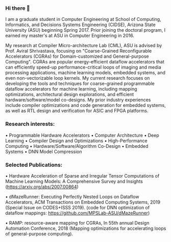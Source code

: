 ### Hi there 👋

I am a graduate student in Computer Engineering at School of Computing, Informatics, and Decisions Systems Engineering (CIDSE), Arizona State University (ASU) beginning Spring 2017. Prior joining the doctoral program, I earned my master's at ASU in Computer Engineering in 2016.

My research at Compiler Micro-architecture Lab (CML), ASU is advised by Prof. Aviral Shrivastava, focusing on "Coarse-Grained Reconfigurable Accelerators (CGRAs) for Domain-customized and General-purpose Computing". CGRAs are popular energy-efficient dataflow accelerators that can efficiently speed-up performance-critical loops of imaging and media processing applications, machine learning models, embedded systems, and even non-vectorizable loop kernels. My current research focuses on developing the tools and techniques for coarse-grained programmable dataflow accelerators for machine learning, including mapping optimizations, architectural design explorations, and efficient hardware/software/model co-designs. My prior industry experiences include compiler optimizations and code generation for embedded systems, as well as RTL design and verification for ASIC and FPGA platforms.

### Research interests: 
• Programmable Hardware Accelerators • Computer Architecture • Deep Learning • Compiler Design and Optimizations • High-Performance Computing • Hardware/Software/Algorithm Co-Design • Embedded Systems • DNN Model Compression

### Selected Publications:

• Hardware Acceleration of Sparse and Irregular Tensor Computations of Machine Learning Models: A Comprehensive Survey and Insights (https://arxiv.org/abs/2007.00864)

• dMazeRunner: Executing Perfectly Nested Loops on Dataflow Accelerators, ACM Transactions on Embedded Computing Systems, 2019 (Special Issue on CODES+ISSS 2019).
(code for DNN optimization of dataflow mappings: https://github.com/MPSLab-ASU/dMazeRunner)

• RAMP: resource-aware mapping for CGRAs, In 55th annual Design Automation Conference, 2018
(Mapping optimizations for accelerating loops of general-purpose computing).

<!--
**shail-dave/shail-dave** is a ✨ _special_ ✨ repository because its `README.md` (this file) appears on your GitHub profile.

Here are some ideas to get you started:

- 🔭 I’m currently working on ...
- 🌱 I’m currently learning ...
- 👯 I’m looking to collaborate on ...
- 🤔 I’m looking for help with ...
- 💬 Ask me about ...
- 📫 How to reach me: ...
- 😄 Pronouns: ...
- ⚡ Fun fact: ...
-->
